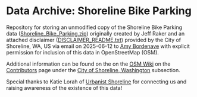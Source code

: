 # Data Archive: Shoreline Bike Parking

Repository for storing an unmodified copy of the Shoreline Bike Parking data ([Shoreline_Bike_Parking.zip](Shoreline_Bike_Parking.zip)) originally created by Jeff Raker and an attached disclaimer ([DISCLAIMER_README.txt](DISCLAIMER_README.txt)) provided by the City of Shoreline, WA, US via email on 2025-06-12 to [Amy Bordenave](https://github.com/Lumikeiju) with explicit permission for inclusion of this data in OpenStreetMap (OSM).

Additional information can be found on the on the [OSM Wiki](https://wiki.openstreetmap.org/) on the [Contributors](https://wiki.openstreetmap.org/wiki/Contributors#Washington_State) page under the [City of Shoreline, Washington](https://wiki.openstreetmap.org/wiki/Contributors#City_of_Shoreline,_Washington) subsection.

Special thanks to Katie Lorah of [Urbanist Shoreline](https://urbanistshoreline.org/) for connecting us and raising awareness of the existence of this data!
